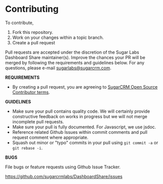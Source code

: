 # Contributing

To contribute,

1. Fork this repository.
1. Work on your changes within a topic branch.
1. Create a pull request

Pull requests are accepted under the discretion of the Sugar Labs Dashboard Share maintainer(s).
Improve the chances your PR will be merged by following the requirements and guidelines below. 
For any questions, please e-mail sugarlabs@sugarcrm.com.

**REQUIREMENTS**
- By creating a pull request, you are agreeing to [SugarCRM Open Source Contributor terms](CONTRIBUTOR_TERMS.pdf).

**GUIDELINES**
- Make sure your pull contains quality code. We will certainly provide constructive feedback on works in progress but we will not merge incomplete pull requests.
- Make sure your pull is fully documented. For Javascript, we use jsdoc.
- Reference related Github Issues within commit comments and pull request comment where appropriate.
- Squash out minor or "typo" commits in your pull using `git commit -a` or `git rebase -i`.

**BUGS**

File bugs or feature requests using Github Issue Tracker.

https://github.com/sugarcrmlabs/DashboardShare/issues
